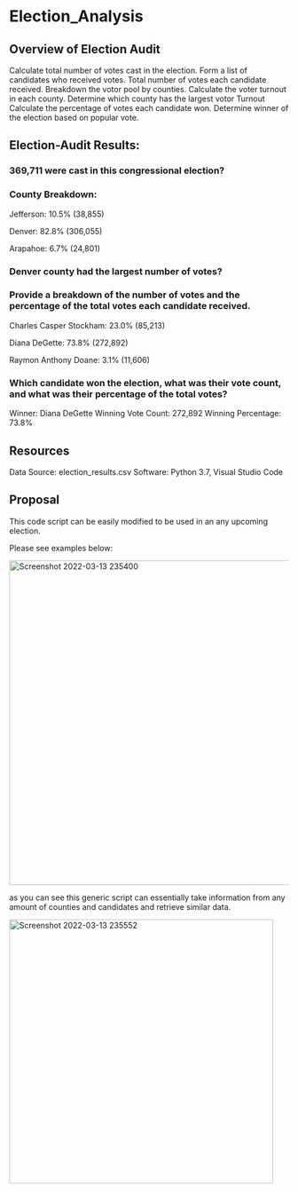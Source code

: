# Election_Analysis
## Overview of Election Audit 

Calculate total number of votes cast in the election.
Form a list of candidates who received votes.
Total number of votes each candidate received.
Breakdown the votor pool by counties.
Calculate the voter turnout in each county.
Determine which county has the largest votor Turnout
Calculate the percentage of votes each candidate won.
Determine winner of the election based on popular vote.


## Election-Audit Results: 


### 369,711 were cast in this congressional election?

### County Breakdown:
Jefferson: 10.5% (38,855)

Denver: 82.8% (306,055)

Arapahoe: 6.7% (24,801)


### Denver county had the largest number of votes?


### Provide a breakdown of the number of votes and the percentage of the total votes each candidate received.
Charles Casper Stockham: 23.0% (85,213)

Diana DeGette: 73.8% (272,892)

Raymon Anthony Doane: 3.1% (11,606)


### Which candidate won the election, what was their vote count, and what was their percentage of the total votes?

Winner: Diana DeGette
Winning Vote Count: 272,892
Winning Percentage: 73.8%


## Resources
Data Source: election_results.csv
Software: Python 3.7, Visual Studio Code


## Proposal
This code script can be easily modified to be used in an any upcoming election.

Please see examples below:

<img width="585" alt="Screenshot 2022-03-13 235400" src="https://user-images.githubusercontent.com/99001393/158107320-6d04c293-155a-4592-b518-b1fa71bfd0d4.png">

as you can see this generic script can essentially take information from any amount of counties and candidates and retrieve similar data.





<img width="476" alt="Screenshot 2022-03-13 235552" src="https://user-images.githubusercontent.com/99001393/158107465-5013e771-49ae-4821-9cf3-564c320494b6.png">





